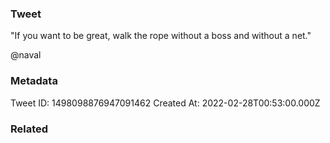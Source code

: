 ### Tweet
"If you want to be great, walk the rope without a boss and without a net."

@naval

### Metadata
Tweet ID: 1498098876947091462
Created At: 2022-02-28T00:53:00.000Z

### Related

